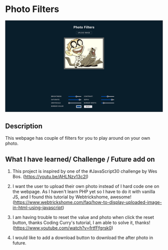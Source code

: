 # Photo Filters

![Preview](screenshot.png)

## Description

This webpage has couple of filters for you to play around on your own photo.

## What I have learned/ Challenge / Future add on

1. This project is inspired by one of the #JavaScript30 challenge by Wes Bos. (https://youtu.be/AHLNzv13c2I)

2. I want the user to upload their own photo instead of I hard code one on the webpage. As I haven't learn PHP yet so I have to do it with vanilla JS, and I found this tutorial by Webtrickshome, awesome! (https://www.webtrickshome.com/faq/how-to-display-uploaded-image-in-html-using-javascript)

3. I am having trouble to reset the value and photo when click the reset button, thanks Coding Curry's tutorial, I am able to solve it, thanks! (https://www.youtube.com/watch?v=frtfFfgrsk0)  

4. I would like to add a download button to download the after photo in future.






